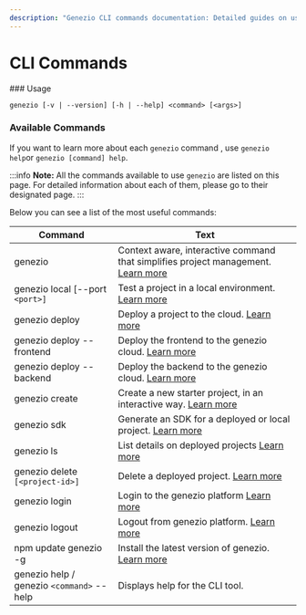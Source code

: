 ```yaml
---
description: "Genezio CLI commands documentation: Detailed guides on using commands for project management, deployment, and more."
---
```


# CLI Commands

<head>
  <title>CLI Commands | Genezio Documentation</title>
</head>
### Usage

```
genezio [-v | --version] [-h | --help] <command> [<args>]
```

### Available Commands

If you want to learn more about each `genezio` command , use `genezio help`or `genezio [command] help`.

<!-- :::info -->

:::info
**Note:** All the commands available to use `genezio` are listed on this page. For detailed information about each of them, please go to their designated page.
:::

<!-- ::: -->

Below you can see a list of the most useful commands:

| Command                                   | Text                                                                                         |
| ----------------------------------------- | -------------------------------------------------------------------------------------------- |
| genezio                                   | Context aware, interactive command that simplifies project management. [Learn more](genezio) |
| genezio local \[--port `<port>]`          | Test a project in a local environment. [Learn more](./local)                                 |
| genezio deploy                            | Deploy a project to the cloud. [Learn more](./deploy)                                        |
| genezio deploy --frontend                 | Deploy the frontend to the genezio cloud. [Learn more](./deploy)                             |
| genezio deploy --backend                  | Deploy the backend to the genezio cloud. [Learn more](./deploy)                              |
| genezio create                            | Create a new starter project, in an interactive way. [Learn more](./genezio-create)          |
| genezio sdk                               | Generate an SDK for a deployed or local project. [Learn more](./generatesdk)                 |
| genezio ls                                | List details on deployed projects [Learn more](./ls)                                         |
| genezio delete `[<project-id>]`           | Delete a deployed project. [Learn more](./delete)                                            |
| genezio login                             | Login to the genezio platform [Learn more](./login)                                          |
| genezio logout                            | Logout from genezio platform. [Learn more](./logout)                                         |
| npm update genezio -g                     | Install the latest version of genezio. [Learn more](../update)                               |
| genezio help / genezio `<command>` --help | Displays help for the CLI tool.                                                              |

